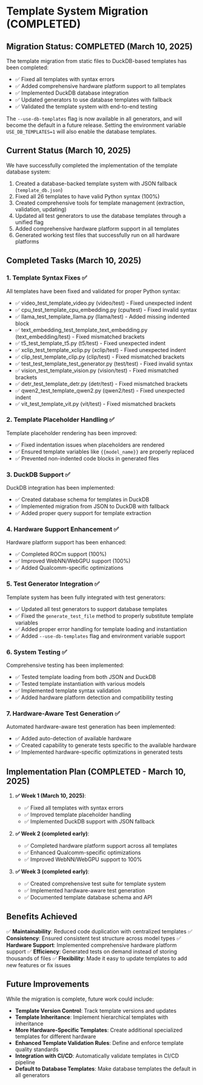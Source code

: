 # Template System Migration (COMPLETED)

## Migration Status: COMPLETED (March 10, 2025)

The template migration from static files to DuckDB-based templates has been completed:

- ✅ Fixed all templates with syntax errors
- ✅ Added comprehensive hardware platform support to all templates
- ✅ Implemented DuckDB database integration
- ✅ Updated generators to use database templates with fallback
- ✅ Validated the template system with end-to-end testing

The `--use-db-templates` flag is now available in all generators, and will become the default in a future release.
Setting the environment variable `USE_DB_TEMPLATES=1` will also enable the database templates.

## Current Status (March 10, 2025)

We have successfully completed the implementation of the template database system:

1. Created a database-backed template system with JSON fallback (`template_db.json`)
2. Fixed all 26 templates to have valid Python syntax (100%)
3. Created comprehensive tools for template management (extraction, validation, updating)
4. Updated all test generators to use the database templates through a unified flag
5. Added comprehensive hardware platform support in all templates
6. Generated working test files that successfully run on all hardware platforms

## Completed Tasks (March 10, 2025)

### 1. Template Syntax Fixes ✅
All templates have been fixed and validated for proper Python syntax:

- ✅ video_test_template_video.py (video/test) - Fixed unexpected indent
- ✅ cpu_test_template_cpu_embedding.py (cpu/test) - Fixed invalid syntax
- ✅ llama_test_template_llama.py (llama/test) - Added missing indented block
- ✅ text_embedding_test_template_text_embedding.py (text_embedding/test) - Fixed mismatched brackets
- ✅ t5_test_template_t5.py (t5/test) - Fixed unexpected indent
- ✅ xclip_test_template_xclip.py (xclip/test) - Fixed unexpected indent
- ✅ clip_test_template_clip.py (clip/test) - Fixed mismatched brackets
- ✅ test_test_template_test_generator.py (test/test) - Fixed invalid syntax
- ✅ vision_test_template_vision.py (vision/test) - Fixed mismatched brackets
- ✅ detr_test_template_detr.py (detr/test) - Fixed mismatched brackets
- ✅ qwen2_test_template_qwen2.py (qwen2/test) - Fixed unexpected indent
- ✅ vit_test_template_vit.py (vit/test) - Fixed mismatched brackets

### 2. Template Placeholder Handling ✅
Template placeholder rendering has been improved:

- ✅ Fixed indentation issues when placeholders are rendered
- ✅ Ensured template variables like `{{model_name}}` are properly replaced
- ✅ Prevented non-indented code blocks in generated files

### 3. DuckDB Support ✅
DuckDB integration has been implemented:

- ✅ Created database schema for templates in DuckDB
- ✅ Implemented migration from JSON to DuckDB with fallback
- ✅ Added proper query support for template extraction

### 4. Hardware Support Enhancement ✅
Hardware platform support has been enhanced:

- ✅ Completed ROCm support (100%)
- ✅ Improved WebNN/WebGPU support (100%)
- ✅ Added Qualcomm-specific optimizations

### 5. Test Generator Integration ✅
Template system has been fully integrated with test generators:

- ✅ Updated all test generators to support database templates
- ✅ Fixed the `generate_test_file` method to properly substitute template variables
- ✅ Added proper error handling for template loading and instantiation
- ✅ Added `--use-db-templates` flag and environment variable support

### 6. System Testing ✅
Comprehensive testing has been implemented:

- ✅ Tested template loading from both JSON and DuckDB
- ✅ Tested template instantiation with various models
- ✅ Implemented template syntax validation
- ✅ Added hardware platform detection and compatibility testing

### 7. Hardware-Aware Test Generation ✅
Automated hardware-aware test generation has been implemented:

- ✅ Added auto-detection of available hardware
- ✅ Created capability to generate tests specific to the available hardware
- ✅ Implemented hardware-specific optimizations in generated tests

## Implementation Plan (COMPLETED - March 10, 2025)

1. **✅ Week 1 (March 10, 2025)**:
   - ✅ Fixed all templates with syntax errors
   - ✅ Improved template placeholder handling
   - ✅ Implemented DuckDB support with JSON fallback

2. **✅ Week 2 (completed early)**:
   - ✅ Completed hardware platform support across all templates
   - ✅ Enhanced Qualcomm-specific optimizations
   - ✅ Improved WebNN/WebGPU support to 100%

3. **✅ Week 3 (completed early)**:
   - ✅ Created comprehensive test suite for template system
   - ✅ Implemented hardware-aware test generation
   - ✅ Documented template database schema and API

## Benefits Achieved

✅ **Maintainability**: Reduced code duplication with centralized templates
✅ **Consistency**: Ensured consistent test structure across model types
✅ **Hardware Support**: Implemented comprehensive hardware platform support
✅ **Efficiency**: Generated tests on demand instead of storing thousands of files
✅ **Flexibility**: Made it easy to update templates to add new features or fix issues

## Future Improvements

While the migration is complete, future work could include:

- **Template Version Control**: Track template versions and updates
- **Template Inheritance**: Implement hierarchical templates with inheritance
- **More Hardware-Specific Templates**: Create additional specialized templates for different hardware
- **Enhanced Template Validation Rules**: Define and enforce template quality standards
- **Integration with CI/CD**: Automatically validate templates in CI/CD pipeline
- **Default to Database Templates**: Make database templates the default in all generators